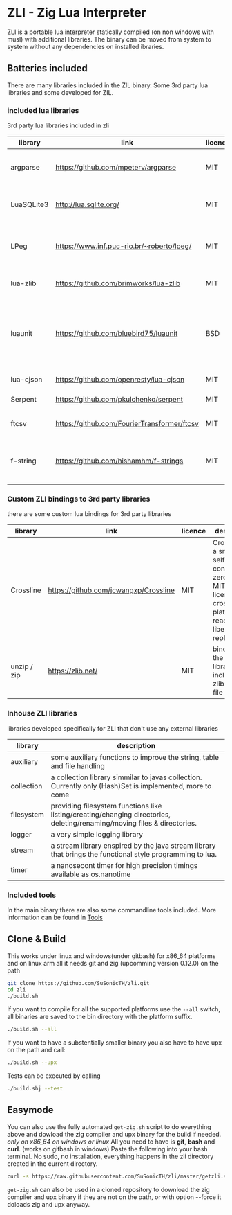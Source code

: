 # ZLI - Zig Lua Interpreter

ZLI is a portable lua interpreter statically compiled (on non windows with musl) with additional libraries.
The binary can be moved from system to system without any dependencies on installed ibraries.

## Batteries included
There are many libraries included in the ZIL binary. Some 3rd party lua libraries and some developed for ZIL.

### included lua libraries
3rd party lua libraries included in zli

| library    | link                                        | licence | description                                                                                                                            |
| ---------- | ------------------------------------------- | ------- | -------------------------------------------------------------------------------------------------------------------------------------- |
| argparse   | https://github.com/mpeterv/argparse         | MIT     | Argparse is a feature-rich command line parser for Lua inspired by argparse for Python                                                 |
| LuaSQLite3 | http://lua.sqlite.org/                      | MIT     | LuaSQLite 3 is a thin wrapper around the public domain [SQLite3](https://www.sqlite.org/) database engine.                             |
| LPeg       | https://www.inf.puc-rio.br/~roberto/lpeg/   | MIT     | LPeg is a new pattern-matching library for Lua, based on Parsing Expression Grammars (PEGs)                                            |
| lua-zlib   | https://github.com/brimworks/lua-zlib       | MIT     | lua binding to the [zlib](https://zlib.net/) to compress/decompress                                                                    |
| luaunit    | https://github.com/bluebird75/luaunit       | BSD     | LuaUnit is a popular unit-testing framework for Lua, with an interface typical of xUnit libraries (Python unittest, Junit, NUnit, ...) |
| lua-cjson  | https://github.com/openresty/lua-cjson      | MIT     | Fast JSON encoding/parsing                                                                                                             |
| Serpent    | https://github.com/pkulchenko/serpent       | MIT     | Lua serializer and pretty printer.                                                                                                     |
| ftcsv      | https://github.com/FourierTransformer/ftcsv | MIT     | ftcsv is a fast csv library written in pure Lua                                                                                        |
| f-string   | https://github.com/hishamhm/f-strings       | MIT     | String interpolation for Lua, inspired by f-strings, a form of string interpolation coming in Python 3.6.                              |

### Custom ZLI bindings to 3rd party libraries
there are some custom lua bindings for 3rd party libraries

| library     | link                                  | licence | description                                                                                                        |
| ----------- | ------------------------------------- | ------- | ------------------------------------------------------------------------------------------------------------------ |
| Crossline   | https://github.com/jcwangxp/Crossline | MIT     | Crossline is a small, self-contained, zero-config, MIT licensed, cross-platform, readline and libedit replacement. |
| unzip / zip | https://zlib.net/                     | MIT     | binding to the minizip library included in zlib for zip file handling                                              |

### Inhouse ZLI libraries
libraries developed specifically for ZLI that don't use any external libraries

| library    | description                                                                                                              |
| ---------- | ------------------------------------------------------------------------------------------------------------------------ |
| auxiliary  | some auxiliary functions to improve the string, table and file handling                                                  |
| collection | a collection library simmilar to javas collection. Currently only (Hash)Set is implemented, more to come                 |
| filesystem | providing filesystem functions like listing/creating/changing directories, deleting/renaming/moving files & directories. |
| logger     | a very simple logging library                                                                                            |
| stream     | a stream library enspired by the java stream library that brings the functional style programming to lua.                |
| timer      | a nanosecont timer for high precision timings available as os.nanotime                                                   |

### Included tools
In the main binary there are also some commandline tools included. More information can be found in [Tools](https://github.com/SuSonicTH/zli/blob/master/src/tools/)

## Clone & Build
This works under linux and windows(under gitbash) for x86_64 platforms and on linux arm all it needs git and zig (upcomming version 0.12.0) on the path
```bash
git clone https://github.com/SuSonicTH/zli.git
cd zli
./build.sh
```
If you want to compile for all the supported platforms use the `--all` switch, all binaries are saved to the bin directory with the platform suffix. 
```bash
./build.sh --all
```
If you want to have a substentially smaller binary you also have to have upx on the path and call:
```bash
./build.sh --upx
```
Tests can be executed by calling 
```bash
./build.shj --test
```
## Easymode
You can also use the fully automated `get-zig.sh` script to do everything above and dowload the zig compiler and upx binary for the build if needed. *only on x86_64 on windows or linux*
All you need to have is **git**, **bash** and **curl**. (works on gitbash in windows)
Paste the following into your bash terminal. No sudo, no installation, everything happens in the zli directory created in the current directory.
```bash
curl -s https://raw.githubusercontent.com/SuSonicTH/zli/master/getzli.sh | bash && cd zli
```

`get-zig.sh` can also be used in a cloned repository to download the zig compiler and upx binary if they are not on the path, or with option --force it doloads zig and upx anyway.
